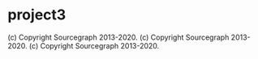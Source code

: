 # project3

(c) Copyright Sourcegraph 2013-2020.
(c) Copyright Sourcegraph 2013-2020.
(c) Copyright Sourcegraph 2013-2020.